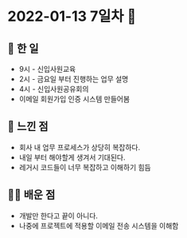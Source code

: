 # 2022-01-13 7일차 📆

## 📃 한 일

- 9시 - 신입사원교육
- 2시 - 금요일 부터 진행하는 업무 설명
- 4시 - 신입사원공유회의
- 이메일 회원가입 인증 시스템 만들어봄

## 📝 느낀 점

- 회사 내 업무 프로세스가 상당히 복잡하다.
- 내일 부터 해야할게 생겨서 기대된다.
- 레거시 코드들이 너무 복잡하고 이해하기 힘듬

## 👨‍💼 배운 점

- 개발만 한다고 끝이 아니다.
- 나중에 프로젝트에 적용할 이메일 전송 시스템을 이해함